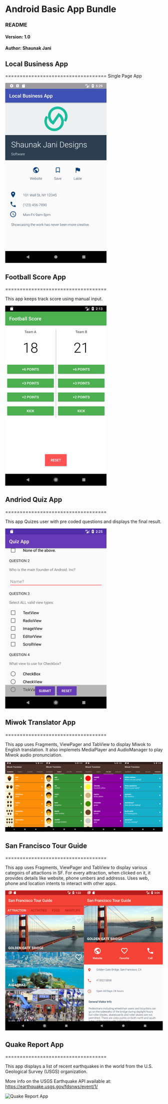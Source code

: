 # Android Basic App Bundle
### README
#### Version: 1.0
#### Author: Shaunak Jani

## Local Business App
===================================
Single Page App

![Local Business App][Local-Business-app]

[Local-Business-app]: ./LocalBusinessApp/media/app_screenshot.png

## Football Score App
===================================

This app keeps track score using manual input.

![Football Score App][Football-Score-app]

[Football-Score-app]: ./FootballScore/media/app_screenshot.png

## Andriod Quiz App
===================================

This app Quizes user with pre coded questions and displays the final result.

![Andriod Quiz App][Andriod-Quiz-app]

[Andriod-Quiz-app]: ./QuizApp/media/app_screenshot.png

## Miwok Translator App
===================================

This app uses Fragments, ViewPager and TabView to display Miwok to English translation. It also implemets MediaPlayer and AudioManager to play Miwok audio pronunciation. 

![Miwok Translator App][Miwok-Translator-app]

[Miwok-Translator-app]: ./Miwok_translator/media/app_screenshot.png

## San Francisco Tour Guide
===================================

This app uses Fragments, ViewPager and TabView to display various categoirs of attactions in SF. For every attraction, when clicked on it, it provides details like website, phone umbers and addresss. Uses web, phone and location intents to interact with other apps.

![San Francisco Tour Guide App][SF-TourGuide-app]

[SF-TourGuide-app]: ./SanFranciscoTourGuide/media/app_screenshot.png


## Quake Report App
===================================

This app displays a list of recent earthquakes in the world
from the U.S. Geological Survey (USGS) organization.

More info on the USGS Earthquake API available at:
https://earthquake.usgs.gov/fdsnws/event/1/

![Quake Report App][Quake-Report-App]

[Quake-Report-App]: ./ud843-QuakeReport/media/app_screenshot.png